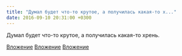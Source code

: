 ```yaml
---
title: "Думал будет что-то крутое, а получилась какая-то х..."
date: 2016-09-10 20:31:00 +0300
---
```


Думал будет что-то крутое, а получилась какая-то хрень.


[Вложение](/assets/vk_photos/2/VhIDIoAa-_U.jpg)
[Вложение](/assets/vk_photos/2/78KpNXj-gzQ.jpg)
[Вложение](/assets/vk_photos/2/8hpbX8cfAhU.jpg)
